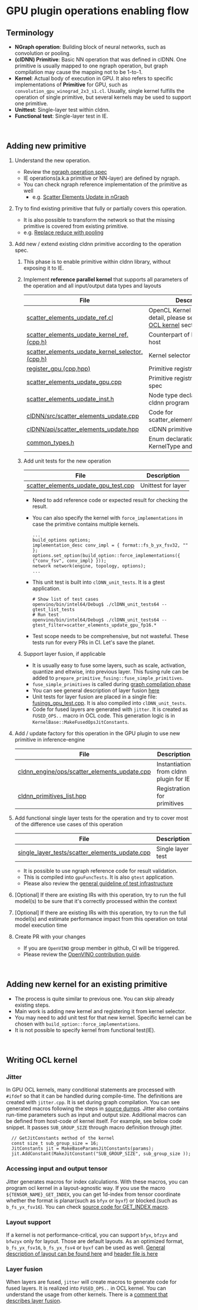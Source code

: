 # GPU plugin operations enabling flow

## Terminology
* **NGraph operation**: Building block of neural networks, such as convolution or pooling.
* **(clDNN) Primitive**: Basic NN operation that was defined in clDNN. One primitive is usually mapped to one ngraph operation, but graph compilation may cause the mapping not to be 1-to-1.
* **Kernel**: Actual body of execution in GPU. It also refers to specific implementations of **Primitive** for GPU, such as `convolution_gpu_winograd_2x3_s1.cl`. Usually, single kernel fulfills the operation of single primitive, but several kernels may be used to support one primitive.
* **Unittest**: Single-layer test within cldnn.
* **Functional test**: Single-layer test in IE.

<br>

## Adding new primitive
1. Understand the new operation.
    * Review the [ngraph operation spec](https://github.com/openvinotoolkit/openvino/tree/master/docs/ops)
    * IE operations(a.k.a primitive or NN-layer) are defined by ngraph.
    * You can check ngraph reference implementation of the primitive as well
        * e.g. [Scatter Elements Update in nGraph](https://github.com/openvinotoolkit/openvino/blob/master/ngraph/core/reference/include/ngraph/runtime/reference/scatter_elements_update.hpp)

1. Try to find existing primitive that fully or partially covers this operation.
    * It is also possible to transform the network so that the missing primitive is covered from existing primitive.
    * e.g. [Replace reduce with pooling](https://github.com/openvinotoolkit/openvino/blob/23808f46f7b5d464fd649ad278f253eec12721b3/inference-engine/src/cldnn_engine/cldnn_engine.cpp#L205)

1. Add new / extend existing cldnn primitive according to the operation spec.
    1. This phase is to enable primitive within cldnn library, without exposing it to IE.
    1. Implement **reference parallel kernel** that supports all parameters of the operation and all input/output data types and layouts
        
        | File | Description |
        |------|-------------|
        | [scatter_elements_update_ref.cl](https://github.com/openvinotoolkit/openvino/blob/master/inference-engine/thirdparty/clDNN/kernel_selector/core/cl_kernels/scatter_elements_update_ref.cl) | OpenCL Kernel body. For more detail, please see [How to write OCL kernel](#writing-ocl-kernel) section |
        | [scatter_elements_update_kernel_ref.(cpp,h)](https://github.com/openvinotoolkit/openvino/blob/master/inference-engine/thirdparty/clDNN/kernel_selector/core/actual_kernels/scatter_update/scatter_elements_update_kernel_ref.cpp) | Counterpart of kernel body for host |
        | [scatter_elements_update_kernel_selector.(cpp,h)](https://github.com/openvinotoolkit/openvino/blob/master/inference-engine/thirdparty/clDNN/kernel_selector/core/actual_kernels/scatter_update/scatter_elements_update_kernel_selector.cpp) | Kernel selector for a primitive |
        | [register_gpu.(cpp,hpp)](https://github.com/openvinotoolkit/openvino/blob/master/inference-engine/thirdparty/clDNN/src/gpu/register_gpu.cpp) | Primitive registration |
        | [scatter_elements_update_gpu.cpp](https://github.com/openvinotoolkit/openvino/blob/master/inference-engine/thirdparty/clDNN/src/gpu/scatter_elements_update_gpu.cpp) | Primitive registration, input spec |
        | [scatter_elements_update_inst.h](https://github.com/openvinotoolkit/openvino/blob/master/inference-engine/thirdparty/clDNN/src/include/scatter_elements_update_inst.h) | Node type declaration for cldnn program |
        | [clDNN/src/scatter_elements_update.cpp](https://github.com/openvinotoolkit/openvino/blob/master/inference-engine/thirdparty/clDNN/src/scatter_elements_update.cpp) | Code for scatter_elements_update_inst.h |
        | [clDNN/api/scatter_elements_update.hpp](https://github.com/openvinotoolkit/openvino/blob/master/inference-engine/thirdparty/clDNN/api/scatter_elements_update.hpp) | clDNN primitive definition |
        | [common_types.h](https://github.com/openvinotoolkit/openvino/blob/master/inference-engine/thirdparty/clDNN/kernel_selector/common/common_types.h) | Enum declaration for KernelType and arguments |

    1. Add unit tests for the new operation

        | File | Description |
        |------|-------------|
        | [scatter_elements_update_gpu_test.cpp](https://github.com/openvinotoolkit/openvino/blob/master/inference-engine/thirdparty/clDNN/tests/test_cases/scatter_elements_update_gpu_test.cpp) | Unittest for layer |

        * Need to add reference code or expected result for checking the result.

        * You can also specify the kernel with `force_implementations` in case the primitive contains multiple kernels.
            ```
            ...
            build_options options;
            implementation_desc conv_impl = { format::fs_b_yx_fsv32, "" };
            options.set_option(build_option::force_implementations({ {"conv_fsv", conv_impl} }));
            network network(engine, topology, options);
            ...
            ```

        * This unit test is built into `clDNN_unit_tests`. It is a gtest application.
            ```
            # Show list of test cases
            openvino/bin/intel64/Debug$ ./clDNN_unit_tests64 --gtest_list_tests
            # Run test
            openvino/bin/intel64/Debug$ ./clDNN_unit_tests64 --gtest_filter=scatter_elements_update_gpu_fp16.*
            ```
        
        * Test scope needs to be comprehensive, but not wasteful. These tests run for every PRs in CI. Let's save the planet.
    
    1. Support layer fusion, if applicable
        * It is usually easy to fuse some layers, such as scale, activation, quantize and eltwise, into previous layer. This fusing rule can be added to `prepare_primitive_fusing::fuse_simple_primitives`.
        * `fuse_simple_primitives` is called during [graph compilation phase](https://github.com/openvinotoolkit/openvino/blob/71c50c224964bf8c24378d16f015d74e2c1e1ce8/inference-engine/thirdparty/clDNN/src/program.cpp#L430)
        * You can see general description of layer fusion [here](https://docs.openvinotoolkit.org/latest/openvino_docs_IE_DG_supported_plugins_CL_DNN.html#optimizations)
        * Unit tests for layer fusion are placed in a single file: [fusings_gpu_test.cpp](https://github.com/openvinotoolkit/openvino/blob/master/inference-engine/thirdparty/clDNN/tests/test_cases/fusings_gpu_test.cpp). It is also compiled into `clDNN_unit_tests`.
        * Code for fused layers are generated with `jitter`. It is created as `FUSED_OPS..` macro in OCL code. This generation logic is in `KernelBase::MakeFusedOpsJitConstants`.

1. Add / update factory for this operation in the GPU plugin to use new primitive in inference-engine

    | File | Description |
    |------|-------------|
    | [cldnn_engine/ops/scatter_elements_update.cpp](https://github.com/openvinotoolkit/openvino/blob/master/inference-engine/src/cldnn_engine/ops/scatter_elements_update.cpp) | Instantiation from cldnn plugin for IE |
    | [cldnn_primitives_list.hpp](https://github.com/openvinotoolkit/openvino/blob/master/inference-engine/src/cldnn_engine/cldnn_primitives_list.hpp) | Registration for primitives |

1. Add functional single layer tests for the operation and try to cover most of the difference use cases of this operation

    | File | Description |
    |------|-------------|
    | [single_layer_tests/scatter_elements_update.cpp](https://github.com/openvinotoolkit/openvino/blob/master/inference-engine/tests/functional/plugin/gpu/shared_tests_instances/single_layer_tests/scatter_elements_update.cpp) | Single layer test |

    * It is possible to use ngraph reference code for result validation.
    * This is compiled into `gpuFuncTests`. It is also `gtest` application.
    * Please also review the [general guideline of test infrastructure](https://github.com/openvinotoolkit/openvino/wiki/InferenceEngineTestsInfrastructure)

1. [Optional] If there are existing IRs with this operation, try to run the full model(s) to be sure that it's correctly processed within the context

1. [Optional] If there are existing IRs with this operation, try to run the full model(s) and estimate performance impact from this operation on total model execution time

1. Create PR with your changes
    * If you are `OpenVINO` group member in github, CI will be triggered.
    * Please review the [OpenVINO contribution guide](https://github.com/openvinotoolkit/openvino/wiki/Contribute).

<br>

## Adding new kernel for an existing primitive
* The process is quite similar to previous one. You can skip already existing steps.
* Main work is adding new kernel and registering it from kernel selector.
* You may need to add unit test for that new kernel. Specific kernel can be chosen with `build_option::force_implementations`.
* It is not possible to specify kernel from functional test(IE).

<br>

## Writing OCL kernel

### Jitter
In GPU OCL kernels, many conditional statements are processed with `#ifdef` so that it can be handled during compile-time. The definitions are created with `jitter.cpp`. It is set during graph compilation. You can see generated macros following the steps in [source dumps](https://github.com/openvinotoolkit/openvino/wiki/GPUPluginDebugUtils#sources-dumps).
Jitter also contains run-time parameters such as input and output size.
Additional macros can be defined from host-code of kernel itself. For example, see below code snippet. It passes `SUB_GROUP_SIZE` through macro definition through jitter.
```
  // GetJitConstants method of the kernel
  const size_t sub_group_size = 16;
  JitConstants jit = MakeBaseParamsJitConstants(params);
  jit.AddConstant(MakeJitConstant("SUB_GROUP_SIZE", sub_group_size ));
```

### Accessing input and output tensor
Jitter generates macros for index calculations. With these macros, you can program ocl kernel in a layout-agnostic way. If you use the macro `${TENSOR_NAME}_GET_INDEX`, you can get 1d-index from tensor coordinate whether the format is planar(such as `bfyx` or `byxf`) or blocked.(such as `b_fs_yx_fsv16`). You can check [source code for GET_INDEX macro](https://github.com/openvinotoolkit/openvino/blob/7f8d3aa63899a3e3362c95eb7d1b04a5899660bd/inference-engine/thirdparty/clDNN/kernel_selector/core/common/jitter.cpp#L313).

### Layout support
If a kernel is not performance-critical, you can support `bfyx`, `bfzyx` and `bfwzyx` only for layout. Those are default layouts. As an optimized format, `b_fs_yx_fsv16`, `b_fs_yx_fsv4` or `byxf` can be used as well.
[General description of layout can be found here](https://github.com/openvinotoolkit/openvino/wiki/GPUPluginMemoryFormats) and [header file is here](https://github.com/openvinotoolkit/openvino/blob/master/inference-engine/thirdparty/clDNN/api/tensor.hpp)

### Layer fusion
When layers are fused, `jitter` will create macros to generate code for fused layers. It is realized into `FUSED_OPS..` in OCL kernel. You can understand the usage from other kernels.
There is a [comment that describes layer fusion](https://github.com/openvinotoolkit/openvino/blob/7f8d3aa63899a3e3362c95eb7d1b04a5899660bd/inference-engine/thirdparty/clDNN/kernel_selector/core/kernel_selector_params.h#L521).
